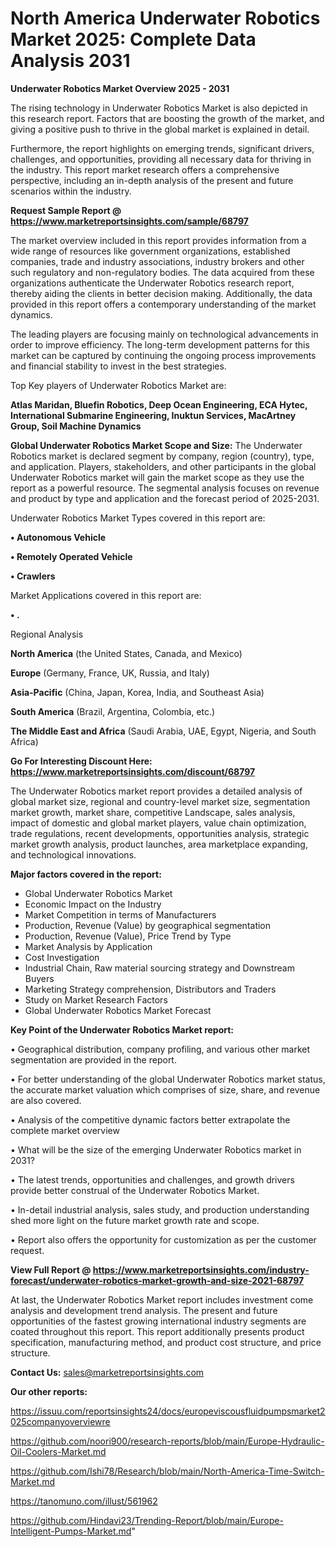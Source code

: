 # North America Underwater Robotics Market 2025: Complete Data Analysis 2031

<Strong> Underwater Robotics Market Overview 2025 - 2031</strong>

The rising technology in Underwater Robotics Market is also depicted in this research report. Factors that are boosting the growth of the market, and giving a positive push to thrive in the global market is explained in detail.

Furthermore, the report highlights on emerging trends, significant drivers, challenges, and opportunities, providing all necessary data for thriving in the industry. This report market research offers a comprehensive perspective, including an in-depth analysis of the present and future scenarios within the industry.

<strong>Request Sample Report @ <a href=https://www.marketreportsinsights.com/sample/68797>https://www.marketreportsinsights.com/sample/68797</a></strong>

The market overview included in this report provides information from a wide range of resources like government organizations, established companies, trade and industry associations, industry brokers and other such regulatory and non-regulatory bodies. The data acquired from these organizations authenticate the Underwater Robotics research report, thereby aiding the clients in better decision making. Additionally, the data provided in this report offers a contemporary understanding of the market dynamics.

The leading players are focusing mainly on technological advancements in order to improve efficiency. The long-term development patterns for this market can be captured by continuing the ongoing process improvements and financial stability to invest in the best strategies.

Top Key players of Underwater Robotics Market are:

<strong>Atlas Maridan, Bluefin Robotics, Deep Ocean Engineering, ECA Hytec, International Submarine Engineering, Inuktun Services, MacArtney Group, Soil Machine Dynamics</strong>

<strong><b>Global Underwater Robotics Market Scope and Size:</b></strong>
The Underwater Robotics market is declared segment by company, region (country), type, and application. Players, stakeholders, and other participants in the global Underwater Robotics market will gain the market scope as they use the report as a powerful resource. The segmental analysis focuses on revenue and product by type and application and the forecast period of 2025-2031.

Underwater Robotics Market Types covered in this report are:

<strong>• Autonomous Vehicle

• Remotely Operated Vehicle

• Crawlers</strong>

Market Applications covered in this report are:

<strong>• .</strong> 

Regional Analysis

<strong>North America</strong> (the United States, Canada, and Mexico)

<strong>Europe</strong> (Germany, France, UK, Russia, and Italy)

<strong>Asia-Pacific</strong> (China, Japan, Korea, India, and Southeast Asia)

<strong>South America</strong> (Brazil, Argentina, Colombia, etc.)

<strong>The Middle East and Africa</strong> (Saudi Arabia, UAE, Egypt, Nigeria, and South Africa)

<strong>Go For Interesting Discount Here: <a href=https://www.marketreportsinsights.com/discount/68797>https://www.marketreportsinsights.com/discount/68797</a></strong>

The Underwater Robotics market report provides a detailed analysis of global market size, regional and country-level market size, segmentation market growth, market share, competitive Landscape, sales analysis, impact of domestic and global market players, value chain optimization, trade regulations, recent developments, opportunities analysis, strategic market growth analysis, product launches, area marketplace expanding, and technological innovations.

<strong><b>Major factors covered in the report:</b></strong>
<ul>
  <li>Global Underwater Robotics Market </li>
  <li>Economic Impact on the Industry</li>
  <li>Market Competition in terms of Manufacturers</li>
  <li>Production, Revenue (Value) by geographical segmentation</li>
  <li>Production, Revenue (Value), Price Trend by Type</li>
  <li>Market Analysis by Application</li>
  <li>Cost Investigation</li>
  <li>Industrial Chain, Raw material sourcing strategy and Downstream Buyers</li>
  <li>Marketing Strategy comprehension, Distributors and Traders</li>
  <li>Study on Market Research Factors</li>
  <li>Global Underwater Robotics Market Forecast</li>
</ul>

<strong><b>Key Point of the Underwater Robotics Market report:</b></strong>

• Geographical distribution, company profiling, and various other market segmentation are provided in the report.

• For better understanding of the global Underwater Robotics market status, the accurate market valuation which comprises of size, share, and revenue are also covered.

• Analysis of the competitive dynamic factors better extrapolate the complete market overview

• What will be the size of the emerging Underwater Robotics market in 2031?

• The latest trends, opportunities and challenges, and growth drivers provide better construal of the Underwater Robotics Market.

• In-detail industrial analysis, sales study, and production understanding shed more light on the future market growth rate and scope.

• Report also offers the opportunity for customization as per the customer request.

<strong><b>View Full Report @ <a href=https://www.marketreportsinsights.com/industry-forecast/underwater-robotics-market-growth-and-size-2021-68797>https://www.marketreportsinsights.com/industry-forecast/underwater-robotics-market-growth-and-size-2021-68797</a></b></strong>


At last, the Underwater Robotics Market report includes investment come analysis and development trend analysis. The present and future opportunities of the fastest growing international industry segments are coated throughout this report. This report additionally presents product specification, manufacturing method, and product cost structure, and price structure.

<strong>Contact Us:</strong>
sales@marketreportsinsights.com

<strong>Our other reports:</strong>

<a href=https://issuu.com/reportsinsights24/docs/europeviscousfluidpumpsmarket2025companyoverviewre>https://issuu.com/reportsinsights24/docs/europeviscousfluidpumpsmarket2025companyoverviewre</a>

<a href=https://github.com/noori900/research-reports/blob/main/Europe-Hydraulic-Oil-Coolers-Market.md>https://github.com/noori900/research-reports/blob/main/Europe-Hydraulic-Oil-Coolers-Market.md</a>

<a href=https://github.com/Ishi78/Research/blob/main/North-America-Time-Switch-Market.md>https://github.com/Ishi78/Research/blob/main/North-America-Time-Switch-Market.md</a>

<a href=https://tanomuno.com/illust/561962>https://tanomuno.com/illust/561962</a>

<a href=https://github.com/Hindavi23/Trending-Report/blob/main/Europe-Intelligent-Pumps-Market.md>https://github.com/Hindavi23/Trending-Report/blob/main/Europe-Intelligent-Pumps-Market.md</a>"
